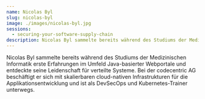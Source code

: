 ```yaml
---
name: Nicolas Byl
slug: nicolas-byl
image: ./images/nicolas-byl.jpg
sessions:
  - securing-your-software-supply-chain
description: Nicolas Byl sammelte bereits während des Studiums der Medizinischen Informatik erste Erfahrungen im Umfeld Java-basierter Webportale und entdeckte seine Leidenschaft für verteilte Systeme.
---
```

Nicolas Byl sammelte bereits während des Studiums der Medizinischen Informatik erste Erfahrungen im Umfeld Java-basierter Webportale und entdeckte seine Leidenschaft für verteilte Systeme. Bei der codecentric AG beschäftigt er sich mit skalierbaren cloud-nativen Infrastrukturen für die Applikationsentwicklung und ist als DevSecOps und Kubernetes-Trainer unterwegs.